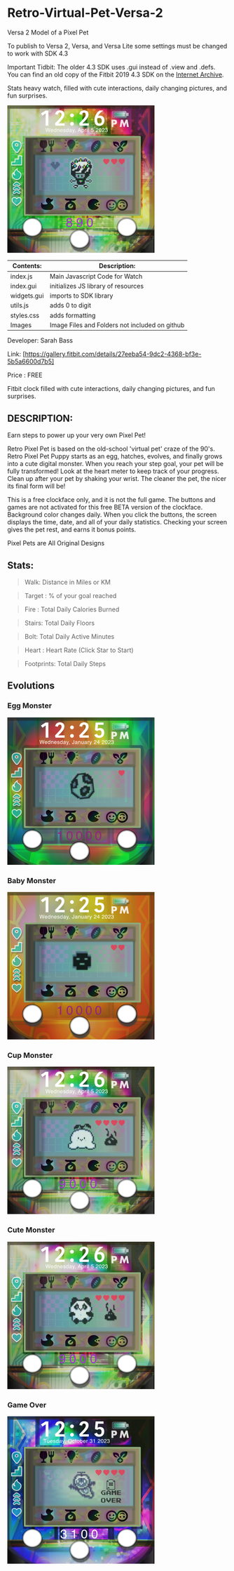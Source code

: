 # Retro-Virtual-Pet-Versa-2
Versa 2 Model of a Pixel Pet

To publish to Versa 2, Versa, and Versa Lite some settings must be changed to work with SDK 4.3

Important Tidbit: The older 4.3 SDK uses .gui instead of .view and .defs. You can find an old copy of the Fitbit 2019 4.3 SDK on the [Internet Archive](https://web.archive.org/web/20191102093406/https://dev.fitbit.com/build/guides/user-interface/svg-components/buttons/#button-with-icon). 

Stats heavy watch, filled with cute interactions, daily changing pictures, and fun surprises.

![Alt text](https://github.com/SarahBass/Retro-Virtual-Pet-Versa-2/blob/main/promo/Versa3_336_pixel_2%202.png)

Contents: | Description:
--------- | ------------
index.js  | Main Javascript Code for Watch 
index.gui | initializes JS library of resources
widgets.gui | imports to SDK library
utils.js | adds 0 to digit
styles.css | adds formatting
Images    | Image Files and Folders not included on github


 
 Developer: Sarah Bass
 
 Link: [https://gallery.fitbit.com/details/27eeba54-9dc2-4368-bf3e-5b5a6600d7b5]
 
 Price : FREE
 
Fitbit clock filled with cute interactions, daily changing pictures, and fun surprises.

## DESCRIPTION:
Earn steps to power up your very own Pixel Pet!

Retro Pixel Pet is based on the old-school 'virtual pet' craze of the 90's. Retro Pixel Pet Puppy starts as an egg, hatches, evolves, and finally grows into a cute digital monster. When you reach your step goal, your pet will be fully transformed! Look at the heart meter to keep track of your progress. Clean up after your pet by shaking your wrist. The cleaner the pet, the nicer its final form will be!

This is a free clockface only, and it is not the full game. The buttons and games are not activated for this free BETA version of the clockface. Background color changes daily. When you click the buttons, the screen displays the time, date, and all of your daily statistics. Checking your screen gives the pet rest, and earns it bonus points.

Pixel Pets are All Original Designs


## Stats:

>Walk: Distance in Miles or KM

>Target : % of your goal reached

>Fire : Total Daily Calories Burned

>Stairs: Total Daily Floors

>Bolt: Total Daily Active Minutes

>Heart : Heart Rate (Click Star to Start)

>Footprints: Total Daily Steps

## Evolutions

### Egg Monster

![Alt text](https://github.com/SarahBass/Retro-Pixel-Pet/blob/main/promo/Versa3_336_pixel_2%202.png)

### Baby Monster

![Alt text](https://github.com/SarahBass/Retro-Pixel-Pet/blob/main/promo/Versa3_336_pixel_2.png)

### Cup Monster

![Alt text](https://github.com/SarahBass/Retro-Virtual-Pet-Versa-2/blob/main/promo/Versa3_336_pixel_2%203.png)

### Cute Monster

![Alt text](https://github.com/SarahBass/Retro-Virtual-Pet-Versa-2/blob/main/promo/Versa3_336_pixel_2.png)

### Game Over

![Alt text](https://github.com/SarahBass/Retro-Virtual-Pet-Versa-2/blob/main/promo/Versa3_336_pixel_5.png)
